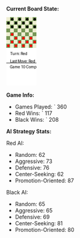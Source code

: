 
**Current Board State:**  
<!-- START_GIF -->
![Checkers Game](./checkers_game.gif)
<!-- END_GIF -->

**Game Info:**  
- Games Played: `<!-- GAMES_PLAYED --> 360
- Red Wins: `<!-- RED_WINS --> 117
- Black Wins: `<!-- BLACK_WINS --> 208

<!-- AI_STATS -->
**AI Strategy Stats:**

Red AI:
- Random: 62
- Aggressive: 73
- Defensive: 76
- Center-Seeking: 62
- Promotion-Oriented: 87

Black AI:
- Random: 65
- Aggressive: 65
- Defensive: 69
- Center-Seeking: 81
- Promotion-Oriented: 80
